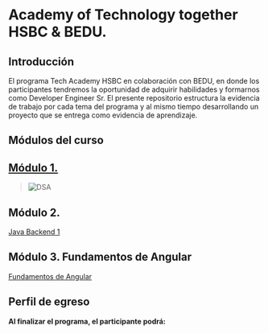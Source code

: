 # Academy of Technology together HSBC & BEDU.

## Introducción

El programa  Tech Academy HSBC en colaboración con BEDU, en donde los participantes tendremos la oportunidad de adquirir habilidades y formarnos como Developer Engineer Sr. El presente repositorio estructura la evidencia de trabajo por cada tema del programa y al mismo tiempo desarrollando un proyecto que se entrega como evidencia de aprendizaje. 

## Módulos del curso


## [**Módulo 1.**](https://github.com/mgalvez89/TechAcademyHSBC-BEDU/tree/main/Desarrollo%20de%20Software%20Agil)

> ![DSA](https://user-images.githubusercontent.com/74322391/205520612-928c9a2f-b2ec-4d54-be45-debf0b626fc8.PNG)

## **Módulo 2.** 
[Java Backend 1]()
## **Módulo 3.**  Fundamentos de Angular 
[Fundamentos de Angular]()


## Perfil de egreso

**Al finalizar el programa, el participante podrá:**

